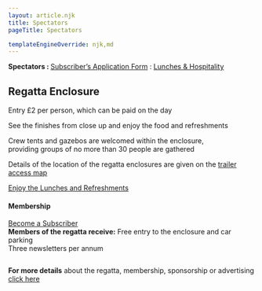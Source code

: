 ```yaml
---
layout: article.njk
title: Spectators
pageTitle: Spectators

templateEngineOverride: njk,md
---
```

<div id="nav" style="display:none">1</div>
<div class="centered">
		  <div id="main" class="left">
	      <strong>Spectators : </strong><a href="/forms/SubscribersForm.pdf">Subscriber&rsquo;s Application Form</a>  : <a href="/lunches_and_hospitality">Lunches &amp; Hospitality</a></p>
 	      <!--<h2>Everyone Welcome in the Enclosure</h2>-->
	      <h2>Regatta Enclosure</h2>
	      <p>Entry £2 per person, which can be paid on the day</p>
	      <p>See the finishes from close up and enjoy the food and refreshments</p>
	      <p>Crew tents and gazebos are welcomed within the enclosure, <br>
			 providing groups of no more than 30 people are gathered </p>
	      <p>Details of the location of the regatta enclosures are given on the <a href="/access">trailer access map</a></p>
	      <p><a href="lunch.htm">Enjoy the Lunches and Refreshments</a></p>
	      <h4>Membership</h4>
	      <p style="margin-bottom:2em"><a href="/forms/SubscribersForm.pdf">Become a Subscriber</a><br>
	      <strong>Members of the regatta receive:</strong>
	      Free entry to the enclosure and car parking<br>
          Three newsletters per annum<br></p>
		  <p style="margin-top:1.4em"><strong>For more details</strong> about the regatta, membership, sponsorship or advertising
	      <a href="/contacts">click here</a></strong></p>
</div>
